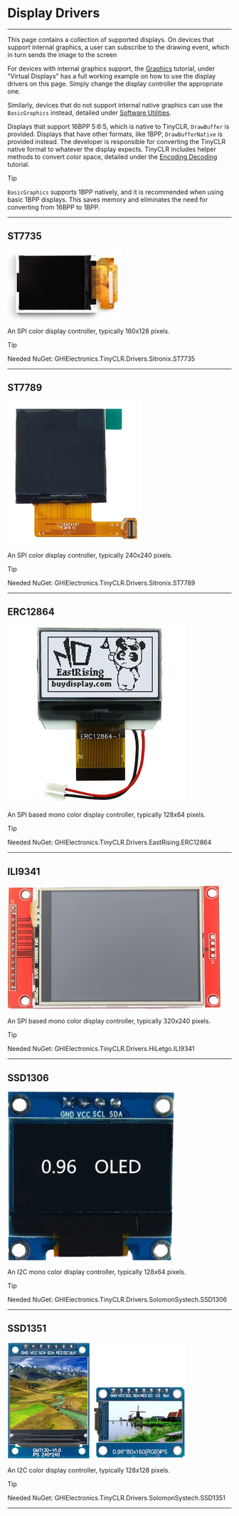 # Display Drivers
---

This page contains a collection of supported displays. On devices that support internal graphics, a user can subscribe to the drawing event, which in turn sends the image to the screen

For devices with internal graphics support, the [Graphics](../tutorials/graphics.md) tutorial, under "Virtual Displays" has a full working example on how to use the display drivers on this page. Simply change the display controller the appropriate one.

Similarly, devices that do not support internal native graphics can use the `BasicGraphics` instead, detailed under [Software Utilities](software-utility.md). 

Displays that support 16BPP 5:6:5, which is native to TinyCLR, `DrawBuffer` is provided. Displays that have other formats, like 1BPP, `DrawBufferNative` is provided instead. The developer is responsible for converting the TinyCLR native format to whatever the display expects. TinyCLR includes helper methods to convert color space, detailed under the [Encoding Decoding](../tutorials/encoding-decoding.md) tutorial.

> [!TIP]
> `BasicGraphics` supports 1BPP natively, and it is recommended when using basic 1BPP displays. This saves memory and eliminates the need for converting from 16BPP to 1BPP.

---

## ST7735
![ST7735](./images/ST7735.png)

An SPI color display controller, typically 160x128 pixels. 

>[!TIP]
>Needed NuGet: GHIElectronics.TinyCLR.Drivers.Sitronix.ST7735

---

## ST7789
![ST7789](./images/ST7789.png)

An SPI color display controller, typically 240x240 pixels.

>[!TIP]
>Needed NuGet: GHIElectronics.TinyCLR.Drivers.Sitronix.ST7789

---

## ERC12864
![ERC12864](./images/ERC12864.png)

An SPI based mono color display controller, typically 128x64 pixels.

>[!TIP]
>Needed NuGet: GHIElectronics.TinyCLR.Drivers.EastRising.ERC12864

---

## ILI9341
![ILI9341](./images/ILI9341.png)

An SPI based mono color display controller, typically 320x240 pixels.

>[!TIP]
>Needed NuGet: GHIElectronics.TinyCLR.Drivers.HiLetgo.ILI9341

---

## SSD1306
![SSD1306](./images/SSD1306.png)

An I2C mono color display controller, typically 128x64 pixels.

>[!TIP]
>Needed NuGet: GHIElectronics.TinyCLR.Drivers.SolomonSystech.SSD1306

---

## SSD1351
![SSD1351](./images/SSD1351.png)

An I2C color display controller, typically 128x128 pixels. 

>[!TIP]
>Needed NuGet: GHIElectronics.TinyCLR.Drivers.SolomonSystech.SSD1351

---




